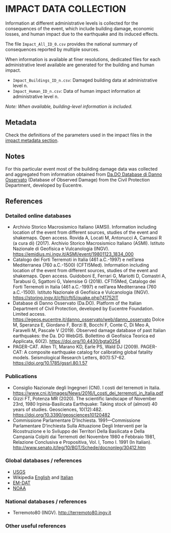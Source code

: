 # IMPACT DATA COLLECTION


Information at different administrative levels is collected for the consequences of the event, 
which include building damage, economic losses, and human impact due to the earthquake and its induced effects.

The file `Impact_All_ID_0.csv` provides the national summary of consequences reported by multiple sources.

When information is available at finer resolutions, dedicated files for each administrative level
available are generated for the building and human impact.

- `Impact_Buildings_ID_n.csv`: Damaged building data at administrative level n.
- `Impact_Human_ID_n.csv`: Data of human impact information at administrative level n.

_Note: When available, building-level information is included._


## Metadata

Check the definitions of the parameters used in the impact files in the [impact metadata section](https://gitlab.openquake.org/risk/ecd/-/blob/main/metadata.md#impact-data).


## Notes

For this particular event most of the building damage data was collected and aggregated from information obtained from [Da.DO Database di Danno Osservato](https://egeos.eucentre.it/danno_osservato/web/danno_osservato#:~:text=Essa%20%C3%A8%20stata%20concepita%20per,crisi%20sismiche%20di%20rilevanza%20nazionale.) (Database of Observed Damage) from the Civil Protection Department, developed by Eucentre. 

## References

### Detailed online databases
- Archivio Storico Macrosismico Italiano (AMSI). Information including location of the event from different sources, studies of the event and shakemaps. Open access. Rovida A, Locati M, Antonucci A, Camassi R (a cura di) (2017). Archivio Storico Macrosismico Italiano (ASMI). Istituto Nazionale di Geofisica e Vulcanologia (INGV). https://emidius.mi.ingv.it/ASMI/event/19801123_1834_000
- Catalogo dei Forti Terremoti in Italia (461 a.C.-1997) e nell’area Mediterranea (760 a.C.-1500) (CFTI5Med). Information including location of the event from different sources, studies of the event and shakemaps. Open access. Guidoboni E, Ferrari G, Mariotti D, Comastri A, Tarabusi G, Sgattoni G, Valensise G (2018). CFTI5Med, Catalogo dei Forti Terremoti in Italia (461 a.C.-1997) e nell’area Mediterranea (760 a.C.-1500). Istituto Nazionale di Geofisica e Vulcanologia (INGV). https://storing.ingv.it/cfti/cfti5/quake.php?41752IT
- Database di Danno Osservato (Da.DO). Platform of the Italian Department of Civil Protection, developed by Eucentre Foundation. Limited access. https://egeos.eucentre.it/danno_osservato/web/danno_osservato Dolce M, Speranza E, Giordano F, Borzi B, Bocchi F, Conte C, Di Meo A, Faravelli M, Pascale V (2019). Observed damage database of past Italian earthquakes: the Da. DO WebGIS. Bollettino di Geofisica Teorica ed Applicata, 60(2). https://doi.org/10.4430/bgta0254
- PAGER-CAT. Allen TI, Marano KD, Earle PS, Wald DJ (2009). PAGER-CAT: A composite earthquake catalog for calibrating global fatality models. Seismological Research Letters, 80(1):57-62. https://doi.org/10.1785/gssrl.80.1.57

### Publications
- Consiglio Nazionale degli Ingegneri (CNI). I costi del terremoti in Italia. https://www.cni.it/images/News/2016/I_costi_dei_terremoti_in_Italia.pdf
- Gizzi FT, Potenza MR (2020). The scientific landscape of November 23rd, 1980 Irpinia-Basilicata Earthquake: Taking stock of (almost) 40 years of studies. Geosciences, 10(12):482. https://doi.org/10.3390/geosciences10120482
- Commissione Parlamentare D’Inchiesta. 1991—Commissione Parlamentare D’inchiesta Sulla Attuazione Degli Interventi per la Ricostruzione e lo Sviluppo dei Territori Della Basilicata e Della Campania Colpiti dai Terremoti del Novembre 1980 e Febbraio 1981, Relazione Conclusiva e Propositiva, Vol. I, Tomo I. 1991 (In Italian). http://www.senato.it/leg/10/BGT/Schede/docnonleg/30412.htm


### Global databases / references
- [USGS](https://earthquake.usgs.gov/earthquakes/eventpage/usp0001ay4/executive) 
- Wikipedia [English](https://en.wikipedia.org/wiki/1980_Irpinia_earthquake) and [Italian](https://it.wikipedia.org/wiki/Terremoto_dell%27Irpinia_del_1980)
- [EM-DAT](https://public.emdat.be)
- [NOAA](https://www.ngdc.noaa.gov/hazel/view/hazards/earthquake/event-more-info/4903)

### National databases / references
- Terremoto80 (INGV). http://terremoto80.ingv.it

### Other useful references
